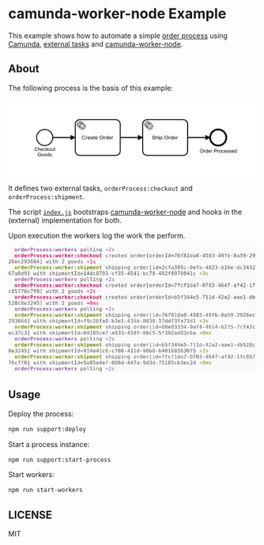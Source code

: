 # camunda-worker-node Example

This example shows how to automate a simple [order process](./orderProcess.bpmn) using [Camunda](https://camunda.com), [external tasks](https://docs.camunda.org/manual/latest/user-guide/process-engine/external-tasks/) and [camunda-worker-node](https://github.com/nikku/camunda-worker-node).

## About

The following process is the basis of this example:

![Process](./orderProcess.png)

It defines two external tasks, `orderProcess:checkout` and `orderProcess:shipment`.

The script [`index.js`](./index.js) bootstraps [camunda-worker-node](https://github.com/nikku/camunda-worker-node) and hooks in the (external) implementation for both.


Upon execution the workers log the work the perform.

![Work log](./log.png)


## Usage

Deploy the process:

```bash
npm run support:deploy
```

Start a process instance:

```bash
npm run support:start-process
```

Start workers:

```bash
npm run start-workers
```


## LICENSE

MIT